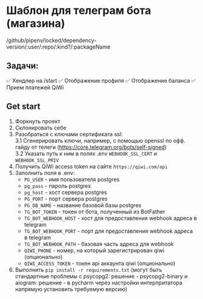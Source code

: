 # Шаблон для телеграм бота (магазина)


/github/pipenv/locked/dependency-version/:user/:repo/:kind?/:packageName


## Задачи:
:white_check_mark: Хендлер на /start
:white_check_mark: Отображение профиля
:white_check_mark: Отображение баланса
:white_check_mark: Прием платежей QiWi

## Get start

1. Форкнуть проект
2. Склонировать себе
3. Разобраться с ключами сертификата ssl:  
   3.1 Сгенерировать ключи, например, с помощью openssl
по офф. гайду от телеги (https://core.telegram.org/bots/self-signed)  
   3.2 Указать путь к ним в полях .env `WEBHOOK_SSL_CERT`
и `WEBHOOK_SSL_PRIV`
4. Получить QiWi access token на сайте `https://qiwi.com/api`
5. Заполнить поля в .env:
    * `PG_USER` - имя пользователя postgres
    * `pg_pass` - пароль postgres
    * `pg_host` - хост сервера postgres
    * `PG_PORT` - порт сервера postgres
    * `PG_DB_NAME` - название базовой базы postgres
    * `TG_BOT_TOKEN` - токен от бота, полученный из BotFather
    * `TG_BOT_WEBHOOK_HOST` - хост для предоставления webhook адреса в telegram
    * `TG_BOT_WEBHOOK_PORT` - порт для предоставления webhook адреса в telegram
    * `TG_BOT_WEBHOOK_PATH` - базовая часть адреса для webhook
    * `QIWI_PHONE` - номер, на который зарегистрирован qiwi (опционально)
    * `QIWI_ACCESS_TOKEN` - токен api аккаунта qiwi (опционально)
6. Выполнить `pip install -r requirements.txt` (могут быть стандартные проблемы
с psycopg2: решение - psycopg2-binary и aiogram: решение - в pycharm через 
настройки интерпритатора напрямую установить требуемую версию)

